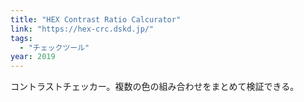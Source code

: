 ```yaml
---
title: "HEX Contrast Ratio Calcurator"
link: "https://hex-crc.dskd.jp/"
tags:
  - "チェックツール"
year: 2019
---
```


コントラストチェッカー。複数の色の組み合わせをまとめて検証できる。
